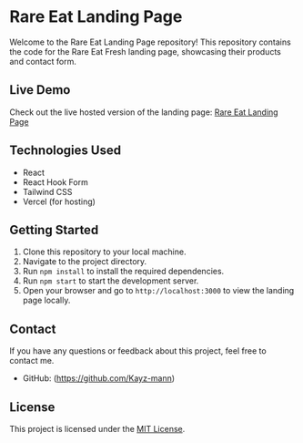 # Rare Eat Landing Page

Welcome to the Rare Eat Landing Page repository! This repository contains the code for the Rare Eat Fresh landing page, showcasing their products and contact form.

## Live Demo

Check out the live hosted version of the landing page: [Rare Eat Landing Page](https://rare-eat-landingpage-3zng6iroc-kayz-mann.vercel.app)

## Technologies Used

- React
- React Hook Form
- Tailwind CSS
- Vercel (for hosting)

## Getting Started

1. Clone this repository to your local machine.
2. Navigate to the project directory.
3. Run `npm install` to install the required dependencies.
4. Run `npm start` to start the development server.
5. Open your browser and go to `http://localhost:3000` to view the landing page locally.

## Contact

If you have any questions or feedback about this project, feel free to contact me.

- GitHub: (https://github.com/Kayz-mann)

## License

This project is licensed under the [MIT License](LICENSE).

